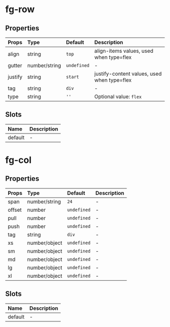 # fg-row

## Properties

|Props|Type|Default|Description|
|:--|:--|:--|:--|
|align|string|`top`|align-items values, used when type=flex|
|gutter|number/string|`undefined`|-|
|justify|string|`start`|justify-content values, used when type=flex|
|tag|string|`div`|-|
|type|string|`''`|Optional value: `flex`|

## Slots

|Name|Description|
|:--|:--|
|default|-|

# fg-col

## Properties

|Props|Type|Default|Description|
|:--|:--|:--|:--|
|span|number/string|`24`|-|
|offset|number|`undefined`|-|
|pull|number|`undefined`|-|
|push|number|`undefined`|-|
|tag|string|`div`|-|
|xs|number/object|`undefined`|-|
|sm|number/object|`undefined`|-|
|md|number/object|`undefined`|-|
|lg|number/object|`undefined`|-|
|xl|number/object|`undefined`|-|

## Slots

|Name|Description|
|:--|:--|
|default|-|
